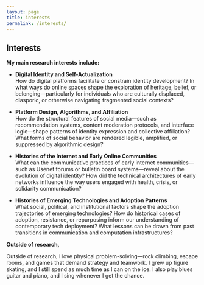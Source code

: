 ```yaml
---
layout: page
title: interests
permalink: /interests/
---
```


## Interests

**My main research interests include:**


- **Digital Identity and Self-Actualization**  
  How do digital platforms facilitate or constrain identity development? In what ways do online spaces shape the exploration of heritage, belief, or belonging—particularly for individuals who are culturally displaced, diasporic, or otherwise navigating fragmented social contexts?

- **Platform Design, Algorithms, and Affiliation**  
  How do the structural features of social media—such as recommendation systems, content moderation protocols, and interface logic—shape patterns of identity expression and collective affiliation? What forms of social behavior are rendered legible, amplified, or suppressed by algorithmic design?

- **Histories of the Internet and Early Online Communities**  
  What can the communicative practices of early internet communities—such as Usenet forums or bulletin board systems—reveal about the evolution of digital identity? How did the technical architectures of early networks influence the way users engaged with health, crisis, or solidarity communication?

- **Histories of Emerging Technologies and Adoption Patterns**  
  What social, political, and institutional factors shape the adoption trajectories of emerging technologies? How do historical cases of adoption, resistance, or repurposing inform our understanding of contemporary tech deployment? What lessons can be drawn from past transitions in communication and computation infrastructures?

**Outside of research,** 

Outside of research, I love physical problem-solving—rock climbing, escape rooms, and games that demand strategy and teamwork. I grew up figure skating, and I still spend as much time as I can on the ice. I also play blues guitar and piano, and I sing whenever I get the chance.
